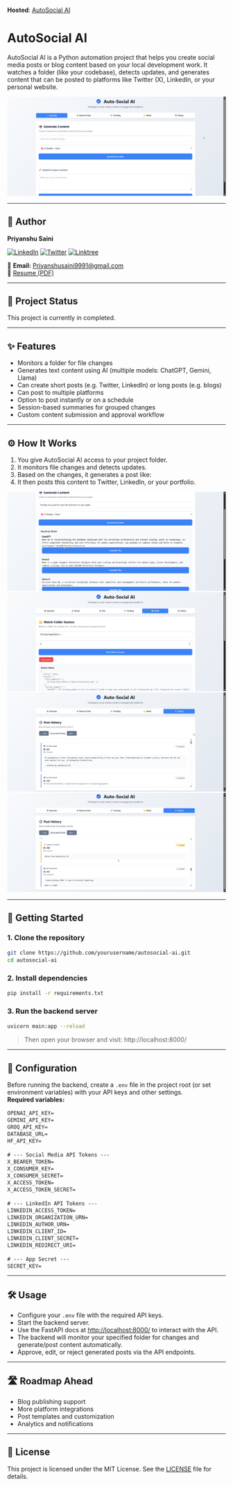 **Hosted**: [AutoSocial AI](https://auto-social-nine.vercel.app/)

# AutoSocial AI

AutoSocial AI is a Python automation project that helps you create social media posts or blog content based on your local development work. It watches a folder (like your codebase), detects updates, and generates content that can be posted to platforms like Twitter (X), LinkedIn, or your personal website.

![AutoSocial AI Demo](static/images/Landing%20page.png)

---

## 👤 Author

**Priyanshu Saini**

[![LinkedIn](https://img.shields.io/badge/LinkedIn-0077B5?style=flat&logo=linkedin)](https://www.linkedin.com/in/priyanshu-saini-4b4a0a28a/)
[![Twitter](https://img.shields.io/badge/X-1DA1F2?style=flat&logo=twitter)](https://twitter.com/Dev_Priyanshu_1)
[![Linktree](https://img.shields.io/badge/Linktree-43e55b?style=flat&logo=linktree)](https://linktr.ee/Priyanshu_Saini2005)

📧 **Email:** [Priyanshusaini9991@gmail.com](mailto:Priyanshusaini9991@gmail.com)  
📄 [Resume (PDF)](https://docs.google.com/document/d/1_LnjZy7qLLiSqB8eeqibY--Ht0c948B17oVZr9wiS1c/edit?usp=sharing)

---

## 🚧 Project Status

This project is currently in completed.

---

## ✨ Features

- Monitors a folder for file changes  
- Generates text content using AI (multiple models: ChatGPT, Gemini, Llama)  
- Can create short posts (e.g. Twitter, LinkedIn) or long posts (e.g. blogs)  
- Can post to multiple platforms  
- Option to post instantly or on a schedule  
- Session-based summaries for grouped changes  
- Custom content submission and approval workflow

---

## ⚙️ How It Works

1. You give AutoSocial AI access to your project folder.  
2. It monitors file changes and detects updates.  
3. Based on the changes, it generates a post like:
4. It then posts this content to Twitter, LinkedIn, or your portfolio.

<!-- Replace the below with your actual workflow image -->
![Workflow Example](static/images/Prompt%20Gen.png)
![Workflow Example](static/images/Watch%20Results.png)
![Workflow Example](static/images/History1.png)
![Workflow Example](static/images/History2.png)

---

## 🚀 Getting Started

### 1. Clone the repository

```bash
git clone https://github.com/yourusername/autosocial-ai.git
cd autosocial-ai
```

### 2. Install dependencies

```bash
pip install -r requirements.txt
```

### 3. Run the backend server

```bash
uvicorn main:app --reload
```
  > Then open your browser and visit:
  > http://localhost:8000/

---

## 🔧 Configuration

Before running the backend, create a `.env` file in the project root (or set environment variables) with your API keys and other settings.  
**Required variables:**

```env
OPENAI_API_KEY=
GEMINI_API_KEY=
GROQ_API_KEY=
DATABASE_URL=
HF_API_KEY=

# --- Social Media API Tokens ---
X_BEARER_TOKEN=
X_CONSUMER_KEY=
X_CONSUMER_SECRET=
X_ACCESS_TOKEN=
X_ACCESS_TOKEN_SECRET=

# --- LinkedIn API Tokens ---
LINKEDIN_ACCESS_TOKEN=
LINKEDIN_ORGANIZATION_URN=
LINKEDIN_AUTHOR_URN=
LINKEDIN_CLIENT_ID=
LINKEDIN_CLIENT_SECRET=
LINKEDIN_REDIRECT_URI=

# --- App Secret ---
SECRET_KEY=
```

---

## 🛠️ Usage

- Configure your `.env` file with the required API keys.
- Start the backend server.
- Use the FastAPI docs at [http://localhost:8000/](http://localhost:8000/) to interact with the API.
- The backend will monitor your specified folder for changes and generate/post content automatically.
- Approve, edit, or reject generated posts via the API endpoints.

---

## 🛣️ Roadmap Ahead

- Blog publishing support  
- More platform integrations  
- Post templates and customization  
- Analytics and notifications  

---

## 📄 License

This project is licensed under the MIT License. See the [LICENSE](LICENSE) file for details.
